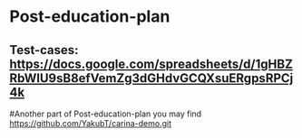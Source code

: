 # Post-education-plan
## Test-cases: https://docs.google.com/spreadsheets/d/1gHBZRbWlU9sB8efVemZg3dGHdvGCQXsuERgpsRPCj4k
#Another part of Post-education-plan you may find https://github.com/YakubT/carina-demo.git 
